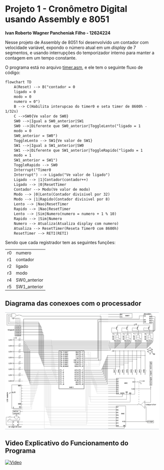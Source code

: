 # Projeto 1 - Cronômetro Digital usando Assembly e 8051

**Ivan Roberto Wagner Pancheniak Filho - 12624224**

Nesse projeto de Assembly de 8051 foi desenvolvido um contador com velocidade variável,
expondo o número atual em um _display_ de 7 segmentos, e usando interrupções do temporizador
interno para manter a contagem em um tempo constante.

O programa está no arquivo [timer.asm](timer.asm), e ele tem o seguinte fluxo de código:

``` mermaid
flowchart TD
    A(Reset) --> B("contador = 0
    ligado = 0
    modo = 0
    numero = 0")
    B --> C(Habilita interupcao do timer0 e seta timer de 8600h - 1/32s)
    C -->SW0{Ve valor de SW0}
    SW0 -->|Igual a SW0_anterior|SW1
    SW0 -->|Diferente que SW0_anterior|ToggleLento("ligado = 1
    modo = 0
    SW0_anterior = SW0")
    ToggleLento --> SW1{Ve valor de SW1}
    SW1 -->|Igual a SW1_anterior|SW0
    SW1 -->|Diferente que SW1_anterior|ToggleRapido("ligado = 1
    modo = 1
    SW1_anterior = SW1")
    ToggleRapido --> SW0
    Interrupt("Timer0
    Interrupt") --> Ligado("Ve valor de ligado")
    Ligado --> |1|Contador(contador++)
    Ligado --> |0|ResetTimer
    Contador --> Modo(Ve valor de modo)
    Modo --> |0|Lento(Contador divisivel por 32)
    Modo --> |1|Rapido(Contador divisivel por 8)
    Lento --> |Nao|ResetTimer
    Rapido --> |Nao|ResetTimer 
    Lento --> |Sim|Numero(numero = numero + 1 % 10)
    Rapido --> |Sim|Numero
    Numero --> Atualiza(Atualiza display com numero)
    Atualiza --> ResetTimer(Reseta Timer0 com 8600h)
    ResetTimer --> RETI(RETI)
```

Sendo que cada registrador tem as seguintes funções:

|    |              |
|----|--------------|
| r0 | numero       |
| r1 | contador     |
| r2 | ligado       |
| r3 | modo         |
| r4 | SW0_anterior |
| r5 | SW1_anterior |

## Diagrama das conexoes com o processador

![Diagrama](diagram.png)

## Video Explicativo do Funcionamento do Programa


[![Video](https://img.youtube.com/vi/CPFiauVPb5c/0.jpg)](https://www.youtube.com/watch?v=CPFiauVPb5c)

